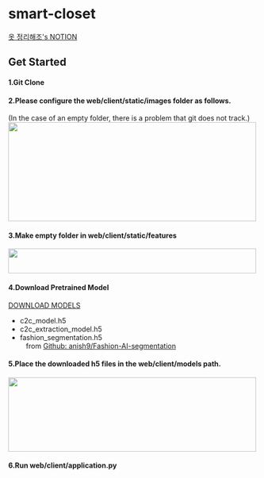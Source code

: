 # smart-closet
[옷 정리해조's NOTION](https://www.notion.so/2021ktintern7/KT-close-to-closet-92a58c4e687640d881aa689fe4d371d5)

## Get Started
#### 1.Git Clone
#### 2.Please configure the web/client/static/images folder as follows.
(In the case of an empty folder, there is a problem that git does not track.)
<img src='https://user-images.githubusercontent.com/47296316/148478789-51e1e7d0-83b7-47b8-8f4f-53fb69adcc73.jpg' width='500' height='200'>
#### 3.Make empty folder in web/client/static/features
<img src='https://user-images.githubusercontent.com/47296316/148478709-8622f59c-b44c-43be-8bc4-234119826061.jpg' width='500' height='50'>

#### 4.Download Pretrained Model
[DOWNLOAD MODELS](https://drive.google.com/drive/folders/13wFP4lOj3gv50_-7Sqlu8kxj1-27u2Nc?usp=sharing)
- c2c_model.h5
- c2c_extraction_model.h5
- fashion_segmentation.h5<br>
&nbsp;&nbsp;&nbsp;from [Github: anish9/Fashion-AI-segmentation](https://github.com/anish9/Fashion-AI-segmentation)

#### 5.Place the downloaded h5 files in the web/client/models path.
<img src='https://user-images.githubusercontent.com/47296316/148478419-ce5b46db-09b5-4b30-ae23-47699cb0c205.jpg' width='500' height='150'>

#### 6.Run web/client/application.py
